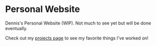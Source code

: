 # Personal Website
Dennis's Personal Website (WIP).
Not much to see yet but will be done eventually.

Check out my [projects page](https://denk0403.github.io/Other%20pages/Projects/projects.html) to see my favorite things I've worked on!
